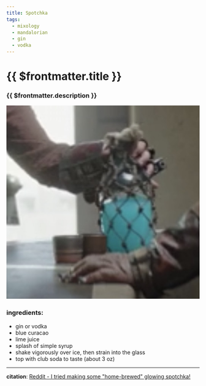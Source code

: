 ```yaml
---
title: Spotchka
tags:
  - mixology
  - mandalorian
  - gin
  - vodka
---
```


# {{ $frontmatter.title }}

### {{ $frontmatter.description }}

![spotchka](./spotchka.jpg)

### ingredients:

- <MixologyConversion n="1.5 floz"/> gin or vodka
- <MixologyConversion n="0.5 floz"/> blue curacao
- <MixologyConversion n="0.33 floz"/> lime juice
- splash of simple syrup
- shake vigorously over ice, then strain into the glass
- top with club soda to taste (about 3 oz)

---

**citation**:
[Reddit - I tried making some "home-brewed" glowing spotchka!](https://www.reddit.com/r/StarWars/comments/ee2vpt/i_tried_making_some_homebrewed_glowing_spotchka/)

